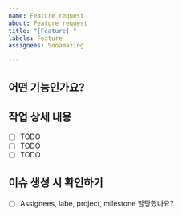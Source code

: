 ```yaml
---
name: Feature request
about: Feature request
title: "[Feature] "
labels: Feature
assignees: Sooamazing

---
```


## 어떤 기능인가요?
<!--  추가하려는 기능에 대해 간결하게 설명해주세요 -->

## 작업 상세 내용
- [ ] TODO
- [ ] TODO
- [ ] TODO

<!-- 
## 참고
- [피그마]() 
- [노션-기능 명세서]() 
- [기능]()
-->

## 이슈 생성 시 확인하기
- [ ] Assignees, labe, project, milestone 할당했나요?

